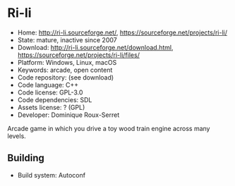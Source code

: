 # Ri-li

- Home: http://ri-li.sourceforge.net/, https://sourceforge.net/projects/ri-li/
- State: mature, inactive since 2007
- Download: http://ri-li.sourceforge.net/download.html, https://sourceforge.net/projects/ri-li/files/
- Platform: Windows, Linux, macOS
- Keywords: arcade, open content
- Code repository: (see download)
- Code language: C++
- Code license: GPL-3.0
- Code dependencies: SDL
- Assets license: ? (GPL)
- Developer: Dominique Roux-Serret

Arcade game in which you drive a toy wood train engine across many levels.

## Building

- Build system: Autoconf
